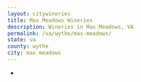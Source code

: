```yaml
---
layout: citywineries
title: Max Meadows Wineries
description: Wineries in Max Meadows, VA
permalink: /va/wythe/max-meadows/
state: va
county: wythe
city: max meadows
---
```

-
